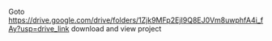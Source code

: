 Goto https://drive.google.com/drive/folders/1Zjk9MFp2EjI9Q8EJ0Vm8uwphfA4i_fAy?usp=drive_link download and view project
